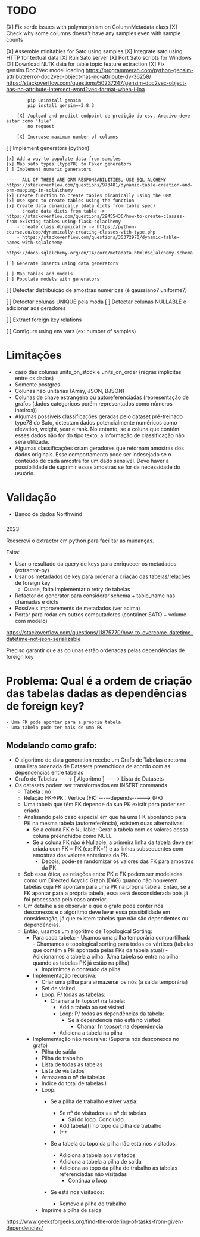 # TODO

[X] Fix serde issues with polymorphism on ColumnMetadata class
[X] Check why some columns doesn't have any samples even with sample counts


[X] Assemble minitables for Sato using samples
[X] Integrate sato using HTTP for textual data
    [X] Run Sato server
        [X] Port Sato scripts for Windows
        [X] Download NLTK data for table topic feature extraction
        [X] Fix gensim.Doc2Vec model loading
            https://programmerah.com/python-gensim-attributeerror-doc2vec-object-has-no-attribute-dv-36258/
            https://stackoverflow.com/questions/50237247/gensim-doc2vec-object-has-no-attribute-intersect-word2vec-format-when-i-loa

            pip uninstall gensim
            pip install gensim==3.8.3

        [X] /upload-and-predict endpoint de predição do csv. Arquivo deve estar como 'file'
            no request

        [X] Increase maximum number of columns 


[ ] Implement generators (python)

    [x] Add a way to populate data from samples
    [x] Map sato types (type78) to Faker generators
    [ ] Implement numeric generators

    ----- ALL OF THESE ARE ORM RESPONSABILITIES, USE SQL ALCHEMY
    https://stackoverflow.com/questions/973481/dynamic-table-creation-and-orm-mapping-in-sqlalchemy
    [x] Create function to create tables dinamically using the ORM
    [x] Use spec to create tables using the function
    [x] Create data dinamically (data dicts from table spec)
        - create data dicts from table -> https://stackoverflow.com/questions/29455436/how-to-create-classes-from-existing-tables-using-flask-sqlaclhemy
        - create class dinamically -> https://python-course.eu/oop/dynamically-creating-classes-with-type.php
        - https://stackoverflow.com/questions/35372970/dynamic-table-names-with-sqlalchemy
        - https://docs.sqlalchemy.org/en/14/core/metadata.html#sqlalchemy.schema.Table

    [ ] Generate inserts using data generators

    [ ] Map tables and models
    [ ] Populate models with generators


[ ] Detectar distribuição de amostras numéricas (é gaussiano? uniforme?)

[ ] Detectar colunas UNIQUE pela moda
[ ] Detectar colunas NULLABLE e adicionar aos geradores

[ ] Extract foreign key relations

[ ] Configure using env vars (ex: number of samples)


# Limitações
- caso das colunas units_on_stock e units_on_order (regras implicitas entre os dados)
- Somente postgres
- Colunas não unitárias (Array, JSON, BJSON)
- Colunas de chave estrangeira ou autoreferenciadas (representação de grafos (dados categoricos porém representados como números inteiros))
- Algumas possíveis classificações geradas pelo dataset pré-treinado type78 do Sato, detectam dados potencialmente numéricos como elevation, weight, year e rank. No entanto, se a coluna que contém esses dados não for do tipo texto, a informação de classificação não será utilizada.
- Algumas classificações criam geradores que retornam amostras dos dados originais. Esse comportamento pode ser indesejado se o conteúdo de cada amostra for um dado sensível. Deve haver a possibilidade de suprimir essas amostras se for da necessidade do usuário.
# Validação
- Banco de dados Northwind

### 
2023

Reescrevi o extractor em python para facilitar as mudanças.

Falta:

- Usar o resultado da query de keys para enriquecer os metadados (extractor-py)
- Usar os metadados de key para ordenar a criação das tabelas/relações de foreign key
    - Quase, falta implementar o retry de tabelas
- Refactor do generator para considerar schema + table_name nas chamadas e dicts
- Possíveis improvements de metadados (ver acima)
- Portar para rodar em outros computadores (container SATO + volume com modelo)

https://stackoverflow.com/questions/11875770/how-to-overcome-datetime-datetime-not-json-serializable

Preciso garantir que as colunas estão ordenadas pelas dependências de foreign key

# Problema: Qual é a ordem de criação das tabelas dadas as dependências de foreign key?
    - Uma FK pode apontar para a própria tabela
    - Uma tabela pode ter mais de uma FK
    

    
## Modelando como grafo:
- O algoritmo de data generation recebe um Grafo de Tabelas e retorna uma lista ordenada de Datasets preenchidos de acordo com as dependencias entre tabelas
- Grafo de Tabelas ---> [ Algoritmo ] ---> Lista de Datasets
- Os datasets podem ser transformados em INSERT commands
    - Tabela : nó
    - Relação FK->PK : Vértice    (FK) -----depends-----> (PK)
    - Uma tabela que têm FK depende da sua PK existir para poder ser criada
    - Analisando pelo caso especial em que há uma FK apontando para PK na mesma tabela (autorreferência), existem duas alternativas:
        - Se a coluna FK é Nullable: Gerar a tabela com os valores dessa coluna preenchidos como NULL
        - Se a coluna FK não é Nullable, a primeira linha da tabela deve ser criada com FK = PK (ex: PK=1) e as linhas subsequentes com amostras dos valores anteriores da PK.
            - Depois, pode-se randomizar os valores das FK para amostras da PK.
    - Sob essa ótica, as relações entre PK e FK podem ser modeladas como um Directed Acyclic Graph (DAG) quando não houverem tabelas cuja FK apontam para uma PK na própria tabela. Então, se a FK apontar para a própria tabela, essa será desconsiderada pois já foi processada pelo caso anterior.
    - Um detalhe a se observar é que o grafo pode conter nós desconexos e o algoritmo deve levar essa possibilidade em consideração, já que existem tabelas que não são dependentes ou dependências.
    - Então, usamos um algoritmo de Topological Sorting:
        - Para cada tabela:
                - Usamos uma pilha temporária compartilhada
                - Chamamos o topological sorting para todos os vértices (tabelas que contém a PK apontada pelas FKs da tabela atual)
                - Adicionamos a tabela a pilha. (Uma tabela só entra na pilha quando as tabelas PK já estão na pilha)
            - Imprimimos o conteúdo da pilha
        - Implementação recursiva:
            - Criar uma pilha para armazenar os nós (a saída temporária)
            - Set de visited
            - Loop: P/ todas as tabelas:
                - Chamar a fn topsort na tabela:
                    - Add a tabela ao set visited
                    - Loop: P/ todas as dependências da tabela:
                        - Se a dependencia não está no visited:
                            - Chamar fn topsort na dependencia
                    - Adiciona a tabela na pilha
        - Implementação não recursiva: (Suporta nós desconexos no grafo)
            - Pilha de saída
            - Pilha de trabalho
            - Lista de todas as tabelas
            - Lista de visitados
            - Armazena o nº de tabelas
            - Indice do total de tabelas I
            - Loop:
                - Se a pilha de trabalho estiver vazia:
                    - Se nº de visitados == nº de tabelas
                        - Sai do loop. Concluído.
                    - Add tabela[I] no topo da pilha de trabalho
                    - I++
                - Se a tabela do topo da pilha não está nos visitados:
                    - Adiciona a tabela aos visitados
                    - Adiciona a tabela a pilha de saída
                    - Adiciona ao topo da pilha de trabalho as tabelas referenciadas não visitadas
                        - Continua o loop

                - Se está nos visitados:
                    - Remove a pilha de trabalho
            - Imprime a pilha de saída



https://www.geeksforgeeks.org/find-the-ordering-of-tasks-from-given-dependencies/